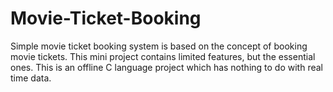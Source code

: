 # Movie-Ticket-Booking
Simple movie ticket booking system is based on the concept of booking movie tickets. This mini project contains limited features, but the essential ones.  This is an offline C language project which has nothing to do with real time data.
